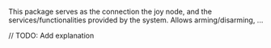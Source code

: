 This package serves as the connection the joy node, and the services/functionalities provided by the 
system. Allows arming/disarming, ...

// TODO: Add explanation